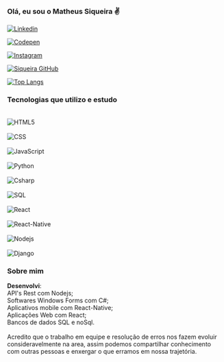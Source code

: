 ### Olá, eu sou o Matheus Siqueira ✌️
[![Linkedin](https://img.shields.io/badge/LinkedIn-0077B5?style=for-the-badge&logo=linkedin&logoColor=white)](https://www.linkedin.com/in/matheus-siqueira-65762b33b/)

[![Codepen](https://img.shields.io/badge/Codepen-000000?style=for-the-badge&logo=codepen&logoColor=white)](https://codepen.io/Matheus-Siqueira-the-sasster)

[![Instagram](https://img.shields.io/badge/Instagram-E4405F?style=for-the-badge&logo=instagram&logoColor=white)](https://www.instagram.com/sikeiralves?igsh=MWQ1eDZ1cTlhdmh6eg==)

[![Siqueira GitHub](https://github-readme-stats.vercel.app/api?username=MatheusSikeira&show_icons=true&theme=dracula)](https://github.com/anuraghazra/github-readme-stats#gh-dark-mode-only)

[![Top Langs](https://github-readme-stats.vercel.app/api/top-langs/?username=MatheusSikeira&layout=compact&theme=dracula)](https://github.com/anuraghazra/github-readme-stats)

### Tecnologias que utilizo e estudo

<div style="display: inline_block"><br>
<img align="center" alt="HTML5" <img src="https://img.shields.io/badge/HTML5-E34F26?style=for-the-badge&logo=html5&logoColor=white" />
</div>

<div style="display: inline_block"><br>
<img align="center" alt="CSS" <img src="https://img.shields.io/badge/CSS-239120?&style=for-the-badge&logo=css3&logoColor=white" />
</div>

<div style="display: inline_block"><br>
<img align="center" alt="JavaScript" <img src="https://img.shields.io/badge/JavaScript-F7DF1E?style=for-the-badge&logo=javascript&logoColor=black" />
</div>

<div style="display: inline_block"><br>
<img align="center" alt="Python" <img src="https://img.shields.io/badge/Python-14354C?style=for-the-badge&logo=python&logoColor=white" />
</div>

<div style="display: inline_block"><br>
<img align="center" alt="Csharp" <img src="https://img.shields.io/badge/C%23-512BD4?style=for-the-badge&logo=c-sharp&logoColor=ff79c6" />
</div>

<div style="display: inline_block"><br>
<img align="center" alt="SQL" <img src="https://img.shields.io/badge/MySQL-00000F?style=for-the-badge&logo=mysql&logoColor=white"
</div>

<div style="display: inline_block"><br>
<img align="center" alt="React" <img src="https://img.shields.io/badge/React-20232A?style=for-the-badge&logo=react&logoColor=61DAFB" />
</div>


<div style="display: inline_block"><br>
<img align="center" alt="React-Native" <img src="https://img.shields.io/badge/React_Native-20232A?style=for-the-badge&logo=react&logoColor=61DAFB"
</div>

<div style="display: inline_block"><br>
<img align="center" alt="Nodejs" <img src="https://img.shields.io/badge/Node.js-43853D?style=for-the-badge&logo=node.js&logoColor=white"
</div>

<div style="display: inline_block"><br>
<img align="center" alt="Django" <img src="https://img.shields.io/badge/Django-092E20?style=for-the-badge&logo=django&logoColor=white"
</div><br>

### Sobre mim
__Desenvolvi__:<br>
API's Rest com Nodejs;<br>
Softwares Windows Forms com C#;<br>
Aplicativos mobile com React-Native;<br>
Aplicações Web com React;<br>
Bancos de dados SQL e noSql.<br>
<br>
Acredito que o trabalho em equipe e resolução de erros nos fazem evoluir consideravelmente na area, assim podemos compartilhar conhecimento com outras pessoas e enxergar o que erramos em nossa trajetória.
